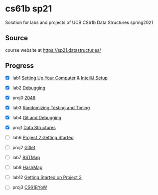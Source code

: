 # cs61b sp21

Solution for labs and projects of UCB CS61b Data Structures spring2021

## Source

course website at https://sp21.datastructur.es/

## Progress

- [x] lab1 [Setting Up Your Computer](https://sp21.datastructur.es/materials/lab/lab1setup/lab1setup) & [IntelliJ Setup](https://sp21.datastructur.es/materials/lab/lab1/lab1)
- [x] lab2 [Debugging](https://sp21.datastructur.es/materials/lab/lab2/lab2)
- [x] proj0 [2048](https://sp21.datastructur.es/materials/proj/proj0/proj0)
- [x] lab3 [Randomizing Testing and Timing](https://sp21.datastructur.es/materials/lab/lab3/lab3)
- [x] lab4 [Git and Debugging](https://sp21.datastructur.es/materials/lab/lab4/lab4)
- [x] proj1 [Data Structures](https://sp21.datastructur.es/materials/proj/proj1/proj1)
- [ ] lab6 [Project 2 Getting Started](https://sp21.datastructur.es/materials/lab/lab6/lab6)
- [ ] proj2 [Gitlet](https://sp21.datastructur.es/materials/proj/proj2/proj2)
- [ ] lab7 [BSTMap](https://sp21.datastructur.es/materials/lab/lab7/lab7)
- [ ] lab8 [HashMap](https://sp21.datastructur.es/materials/lab/lab8/lab8)
- [ ] lab12 [Getting Started on Project 3](https://sp21.datastructur.es/materials/lab/lab12/lab12)
- [ ] proj3 [CS61BYoW](https://sp21.datastructur.es/materials/proj/proj3/proj3)

